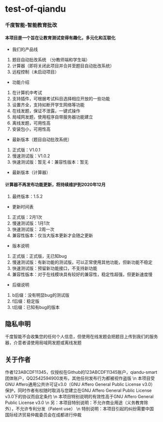 # test-of-qiandu
### 千度智能-智能教育批改
#### 本项目是一个旨在让教育测试变得有趣化，多元化和互联化
- 我们的产品线
1. 题目自动批改系统 （分教师端和学生端）
2. 计算器（即将关闭此项目并合并至题目自动批改系统）
3. 远程控制（未启动项目）
- 功能介绍
1. 在计算机中考试
2. 支持插件，可根据考试科目选择相应开放的一些功能
3. 设置齐全，支持如断开学生网络等功能
4. 在线发题，保证不泄露，一键式操作
5. 局域网发题，使用程序自带服务器功能建立
6. 离线发题，可用性高
7. 安装包小，可用性高
- 最新版本（题目自动批改系统）
1. 正式版：V1.0.1
2. 慢速测试版：V1.0.2
3. 快速测试版：暂无
4：兼容性版本：暂无
- 最新版本（计算器）
#### 计算器不再发布功能更新，将持续维护到2020年12月
1. 最终版本：1.5.2
- 更新时间表
1. 正式版：2月1次
2. 慢速测试版：1月1次
3. 快速测试版： 2周一次
4. 兼容性版本：仅当大版本更新才会随之更新
- 版本说明
1. 正式版：正式版，无已知bug
2. 慢速测试版：有新功能的测试版，可以正常使用其他功能，但新功能不稳定
3. 快速测试版：预留新功能接口，不支持新功能
4. 兼容性版本：对于在线模块具有较好的兼容性，稳定性超强，但更新速度慢
- 后缀说明
1. b后缀：没有明显bug的测试版
2. f后缀：稳定版
3. t后缀：已知有bug的版本
## 隐私申明
千度智能不会收集您的任何个人信息，但使用在线发题会把题目上传到我们的服务器，介意者请使用局域网发题或离线发题
## 关于作者
作者123ABCDF11345，仅授权在Github的123ABCDF11345账户，qiandu-smart团体账户，QQ2542594900发布，其他任何发布行为都被视作盗版 \n
本项目受GNU Affero通用公共许可证v3.0（GNU Affero General Public License v3.0）保护，同时作者有权随时取消与您建立在GNU Affero General Public License v3.0下的协议而自定条约 \n
本项目特别说明的有效性高于GNU Affero General Public License v3.0 \n
另：本项目特别说明：不允许商业用途（义务教育除外），不允许专利分发（Patent use） \n
特别说明：本项目引起的纠纷需要中国国际经济贸易仲裁委员会在成都进行仲裁
